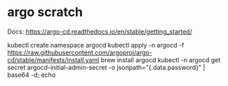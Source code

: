 # argo scratch

Docs: https://argo-cd.readthedocs.io/en/stable/getting_started/

kubectl create namespace argocd
kubectl apply -n argocd -f https://raw.githubusercontent.com/argoproj/argo-cd/stable/manifests/install.yaml
brew install argocd
kubectl -n argocd get secret argocd-initial-admin-secret -o jsonpath="{.data.password}" | base64 -d; echo
